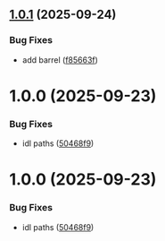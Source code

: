 ## [1.0.1](https://github.com/otaprotocol/prefix-system/compare/v1.0.0...v1.0.1) (2025-09-24)


### Bug Fixes

* add barrel ([f85663f](https://github.com/otaprotocol/prefix-system/commit/f85663f71b7bc83515f4cbaa7f1f414851871eeb))

# 1.0.0 (2025-09-23)


### Bug Fixes

* idl paths ([50468f9](https://github.com/otaprotocol/prefix-system/commit/50468f92d91d50081dfd012eb35c0aa759019339))

# 1.0.0 (2025-09-23)


### Bug Fixes

* idl paths ([50468f9](https://github.com/otaprotocol/prefix-system/commit/50468f92d91d50081dfd012eb35c0aa759019339))

